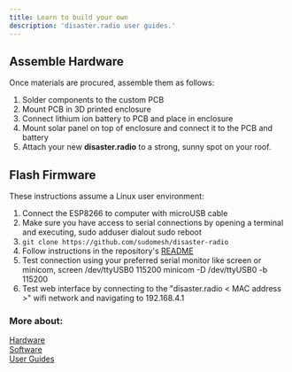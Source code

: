 ```yaml
---
title: Learn to build your own 
description: 'disaster.radio user guides.'
---
```


## Assemble Hardware  

Once materials are procured, assemble them as follows:  

1. Solder components to the custom PCB
2. Mount PCB in 3D printed enclosure
3. Connect lithium ion battery to PCB and place in enclosure
4. Mount solar panel on top of enclosure and connect it to the PCB and battery
5. Attach your new **disaster.radio** to a strong, sunny spot on your roof.   

## Flash Firmware  

These instructions assume a Linux user environment:  

1. Connect the ESP8266 to computer with microUSB cable
2. Make sure you have access to serial connections by opening a terminal and executing, 
        sudo adduser <your username> dialout
        sudo reboot 
3. `git clone https://github.com/sudomesh/disaster-radio`
4. Follow instructions in the repository's [README](https://github.com/sudomesh/disaster-radio)
5. Test connection using your preferred serial monitor like screen or minicom,
        screen /dev/ttyUSB0 115200 
        minicom -D /dev/ttyUSB0 -b 115200
6. Test web interface by connecting to the "disaster.radio < MAC address >" wifi network and navigating to 192.168.4.1 

### More about:  
[Hardware](/learn/hardware)  
[Software](/learn/software)  
[User Guides](/learn/user-guides)    

